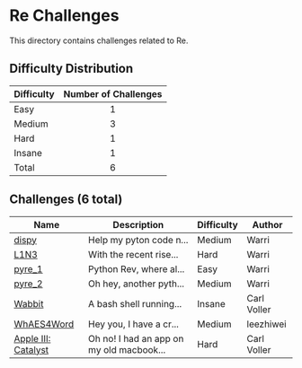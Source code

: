 # Re Challenges
This directory contains challenges related to Re.

## Difficulty Distribution
| Difficulty | Number of Challenges |
| ---------- |:--------------------:|
| Easy | 1 |
| Medium | 3 |
| Hard | 1 |
| Insane | 1 |
| Total | 6 |

## Challenges (6 total)
| Name | Description | Difficulty | Author |
| ---- | ----------- | ---------- | ------ |
| [dispy](<./dispy>) | Help my pyton code n... | Medium | Warri |
| [L1N3](<./L1N3>) | With the recent rise... | Hard | Warri |
| [pyre_1](<./pyre_1>) | Python Rev, where al... | Easy | Warri |
| [pyre_2](<./pyre_2>) | Oh hey, another pyth... | Medium | Warri |
| [Wabbit](<./Wabbit>) | A bash shell running... | Insane | Carl Voller |
| [WhAES4Word](<./WhAES4Word>) | Hey you, I have a cr... | Medium | leezhiwei |
| [Apple III: Catalyst](<./Apple III Catalyst/>) | Oh no! I had an app on my old macbook... | Hard | Carl Voller |
